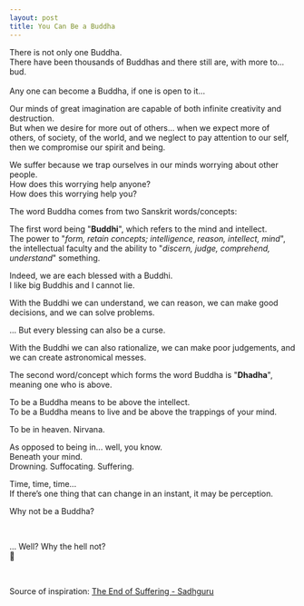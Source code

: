 ```yaml
---
layout: post
title: You Can Be a Buddha
---
```


There is not only one Buddha.
<br/>
There have been thousands of Buddhas and there still are, with more to... bud.
<br/>
<br/>
Any one can become a Buddha, if one is open to it...


Our minds of great imagination are capable of both infinite creativity and destruction.
<br/>
But when we desire for more out of others... when we expect more of others, of society, of the world, and we neglect to pay attention to our self, then we compromise our spirit and being.


We suffer because we trap ourselves in our minds worrying about other people.
<br/>
How does this worrying help anyone?
<br/>
How does this worrying help you?


The word Buddha comes from two Sanskrit words/concepts:


The first word being "**Buddhi**", which refers to the mind and intellect.
<br/>
The power to "_form, retain concepts; intelligence, reason, intellect, mind_",
<br/>
the intellectual faculty and the ability to "_discern, judge, comprehend, understand_" something.


Indeed, we are each blessed with a Buddhi.
<br/>
I like big Buddhis and I cannot lie.


With the Buddhi we can understand, we can reason, we can make good decisions, and we can solve problems.


... But every blessing can also be a curse.


With the Buddhi we can also rationalize, we can make poor judgements, and we can create astronomical messes.


The second word/concept which forms the word Buddha is "**Dhadha**", meaning one who is above.


To be a Buddha means to be above the intellect.
<br/>
To be a Buddha means to live and be above the trappings of your mind.


To be in heaven. Nirvana.


As opposed to being in... well, you know.
<br/>
Beneath your mind.
<br/>
Drowning. Suffocating. Suffering.


Time, time, time...
<br/>
If there’s one thing that can change in an instant, it may be perception.


Why not be a Buddha?

<br/>

... Well? Why the hell not?
<br/>
🙏

<br/>

Source of inspiration: <a href="https://youtu.be/3amX-jVo4-U" target="_blank">The End of Suffering - Sadhguru</a>
